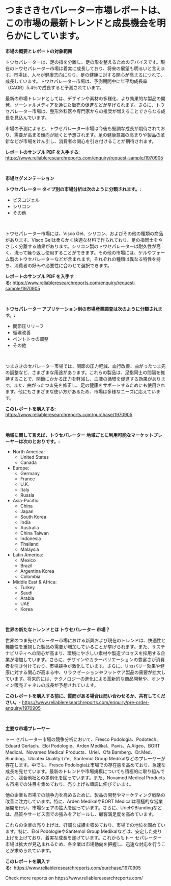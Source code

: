 <p><h1>つまさきセパレーター市場レポートは、この市場の最新トレンドと成長機会を明らかにしています。</h1></p><p><strong>市場の概要とレポートの対象範囲</strong></p>
<p><p>トウセパレーターは、足の指を分離し、足の形を整えるためのデバイスです。現在のトウセパレーター市場は着実に成長しており、将来の展望も明るいと言えます。市場は、人々が健康志向になり、足の健康に対する関心が高まるにつれて、成長しています。トウセパレーター市場は、予測期間中に年平均成長率（CAGR）5.4％で成長すると予測されています。</p><p>最新の市場トレンドとしては、デザインや素材の多様化、より効果的な製品の開発、ソーシャルメディアを通じた販売の促進などが挙げられます。さらに、トウセパレーター市場は、整形外科医や専門家からの推奨が増えることでさらなる成長を見込んでいます。</p><p>市場の予測によると、トウセパレーター市場は今後も堅調な成長が期待されており、需要が高まる傾向が続くと予想されます。足の健康意識の高まりや製品の革新などが市場をけん引し、消費者の関心を引き付けることが期待されます。</p></p>
<p><strong>レポートのサンプル PDF を入手する:</strong> <a href="https://www.reliableresearchreports.com/enquiry/request-sample/1970905">https://www.reliableresearchreports.com/enquiry/request-sample/1970905</a></p>
<p>&nbsp;</p>
<p><strong>市場セグメンテーション</strong></p>
<p><strong>トウセパレーター タイプ別の市場分析は次のように分類されます。:</strong></p>
<p><ul><li>ビスコジェル</li><li>シリコン</li><li>その他</li></ul></p>
<p>&nbsp;</p>
<p><p>トウセパレーター市場には、Visco Gel、シリコン、およびその他の種類の商品があります。Visco Gelは柔らかく快適な材料で作られており、足の指同士をやさしく分離する効果があります。シリコン製のトウセパレーターは耐久性が高く、洗って繰り返し使用することができます。その他の市場には、ゲルやフォーム製のトウセパレーターなどが含まれます。それぞれの種類は異なる特性を持ち、消費者の好みや必要性に合わせて選択できます。</p></p>
<p><strong>レポートのサンプル PDF を入手する:</strong>&nbsp;<a href="https://www.reliableresearchreports.com/enquiry/request-sample/1970905">https://www.reliableresearchreports.com/enquiry/request-sample/1970905</a></p>
<p>&nbsp;</p>
<p><strong> トウセパレーター アプリケーション別の市場産業調査は次のように分類されます。:</strong></p>
<p><ul><li>関節圧リリーフ</li><li>循環改善</li><li>ベントトゥの調整</li><li>その他</li></ul></p>
<p>&nbsp;</p>
<p><p>つまさきのセパレーター市場では、関節の圧力軽減、血行改善、曲がったつま先の調整など、さまざまな用途があります。これらの製品は、足指同士の間隔を維持することで、関節にかかる圧力を軽減し、血液の循環を促進する効果があります。また、曲がったつま先を修正し、足の健康をサポートするためにも使用されます。他にもさまざまな使い方があるため、市場は多様なニーズに応えています。</p></p>
<p><strong>このレポートを購入する:</strong>&nbsp; <a href="https://www.reliableresearchreports.com/purchase/1970905">https://www.reliableresearchreports.com/purchase/1970905</a></p>
<p>&nbsp;</p>
<p><strong>地域に関して言えば、トウセパレーター 地域ごとに利用可能なマーケットプレーヤーは次のとおりです。:</strong></p>
<p><ul>
    <li>
        North America:
        <ul>
            <li>United States</li>
            <li>Canada</li>
        </ul>
    </li>
    <li>
        Europe:
        <ul>
            <li>Germany</li>
            <li>France</li>
            <li>U.K.</li>
            <li>Italy</li>
            <li>Russia</li>
        </ul>
    </li>
    <li>
        Asia-Pacific:
        <ul>
            <li>China</li>
            <li>Japan</li>
            <li>South Korea</li>
            <li>India</li>
            <li>Australia</li>
            <li>China Taiwan</li>
            <li>Indonesia</li>
            <li>Thailand</li>
            <li>Malaysia</li>
        </ul>
    </li>
    <li>
        Latin America:
        <ul>
            <li>Mexico</li>
            <li>Brazil</li>
            <li>Argentina Korea</li>
            <li>Colombia</li>
        </ul>
    </li>
    <li>
        Middle East & Africa:
        <ul>
            <li>Turkey</li>
            <li>Saudi</li>
            <li>Arabia</li>
            <li>UAE</li>
            <li>Korea</li>
        </ul>
    </li>
    </ul></p>
<p>&nbsp;</p>
<p><strong>世界の新たなトレンドとは トウセパレーター 市場？</strong></p>
<p><p>世界のつま先セパレーター市場における新興および現在のトレンドは、快適性と機能性を重視した製品の需要が増加していることが挙げられます。また、サステナビリティへの関心が高まり、環境にやさしい素材や製造プロセスを採用する企業が増加しています。さらに、デザインやカラーバリエーションの豊富さが消費者を引き付けており、市場競争が激化しています。さらに、リカバリー効果や健康に対する関心が高まる中、リラクゼーションやフットケア製品の需要が拡大しています。将来的には、テクノロジーの進化による革新的な商品開発や、オンライン販売チャネルの成長が予想されています。</p></p>
<p><strong>このレポートを購入する前に、質問がある場合は問い合わせるか、共有してください。</strong>- <a href="https://www.reliableresearchreports.com/enquiry/pre-order-enquiry/1970905">https://www.reliableresearchreports.com/enquiry/pre-order-enquiry/1970905</a></p>
<p>&nbsp;</p>
<p><strong>主要な市場プレーヤー</strong></p>
<p><p>トー セパレーター市場の競争分析において、Fresco Podologia、Podotech、Eduard Gerlach、Eloi Podologie、Arden Medikal、Pavis、A.Algeo、BORT Medical、Novamed Medical Products、Uriel、Ofa Bamberg、Dr.Med、Blunding、Ubiotex Quality Life、Santemol Group Medikalなどのプレーヤーが存在します。中でも、Fresco Podologiaは市場での存在感を高めており、急速な成長を見せています。最新のトレンドや市場規模についても積極的に取り組んでおり、競合他社との差別化を図っています。また、Novamed Medical Productsも市場での注目を集めており、売り上げも順調に伸びています。</p><p>他の企業も市場での競争力を高めるために、製品の開発やマーケティング戦略の改善に注力しています。特に、Arden MedikalやBORT Medicalは積極的な営業展開を行い、市場シェアの拡大を図っています。さらに、UrielやBlundingなどは、品質やサービス面での強みをアピールし、顧客満足度を高めています。</p><p>これらの企業の売り上げは、好調な成績を収めており、市場での地位を固めています。特に、Eloi PodologieやSantemol Group Medikalなどは、安定した売り上げを上げており、着実な成長を遂げています。これからもトー セパレーター市場は拡大が見込まれるため、各企業は市場動向を把握し、迅速な対応を行うことが求められています。</p></p>
<p><strong>このレポートを購入する:</strong>&nbsp;&nbsp;<a href="https://www.reliableresearchreports.com/purchase/1970905">https://www.reliableresearchreports.com/purchase/1970905</a></p>
<p>Check more reports on https://www.reliableresearchreports.com/</p>